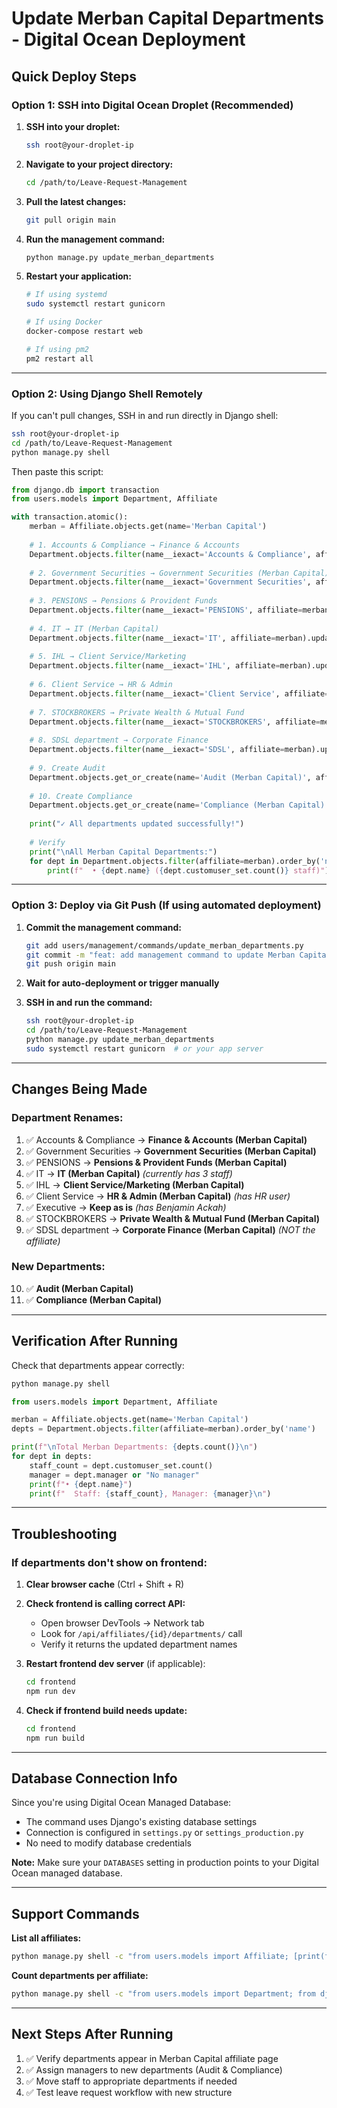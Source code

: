# Update Merban Capital Departments - Digital Ocean Deployment

## Quick Deploy Steps

### Option 1: SSH into Digital Ocean Droplet (Recommended)

1. **SSH into your droplet:**
   ```bash
   ssh root@your-droplet-ip
   ```

2. **Navigate to your project directory:**
   ```bash
   cd /path/to/Leave-Request-Management
   ```

3. **Pull the latest changes:**
   ```bash
   git pull origin main
   ```

4. **Run the management command:**
   ```bash
   python manage.py update_merban_departments
   ```

5. **Restart your application:**
   ```bash
   # If using systemd
   sudo systemctl restart gunicorn
   
   # If using Docker
   docker-compose restart web
   
   # If using pm2
   pm2 restart all
   ```

---

### Option 2: Using Django Shell Remotely

If you can't pull changes, SSH in and run directly in Django shell:

```bash
ssh root@your-droplet-ip
cd /path/to/Leave-Request-Management
python manage.py shell
```

Then paste this script:

```python
from django.db import transaction
from users.models import Department, Affiliate

with transaction.atomic():
    merban = Affiliate.objects.get(name='Merban Capital')
    
    # 1. Accounts & Compliance → Finance & Accounts
    Department.objects.filter(name__iexact='Accounts & Compliance', affiliate=merban).update(name='Finance & Accounts (Merban Capital)')
    
    # 2. Government Securities → Government Securities (Merban Capital)
    Department.objects.filter(name__iexact='Government Securities', affiliate=merban).update(name='Government Securities (Merban Capital)')
    
    # 3. PENSIONS → Pensions & Provident Funds
    Department.objects.filter(name__iexact='PENSIONS', affiliate=merban).update(name='Pensions & Provident Funds (Merban Capital)')
    
    # 4. IT → IT (Merban Capital)
    Department.objects.filter(name__iexact='IT', affiliate=merban).update(name='IT (Merban Capital)')
    
    # 5. IHL → Client Service/Marketing
    Department.objects.filter(name__iexact='IHL', affiliate=merban).update(name='Client Service/Marketing (Merban Capital)')
    
    # 6. Client Service → HR & Admin
    Department.objects.filter(name__iexact='Client Service', affiliate=merban).update(name='HR & Admin (Merban Capital)')
    
    # 7. STOCKBROKERS → Private Wealth & Mutual Fund
    Department.objects.filter(name__iexact='STOCKBROKERS', affiliate=merban).update(name='Private Wealth & Mutual Fund (Merban Capital)')
    
    # 8. SDSL department → Corporate Finance
    Department.objects.filter(name__iexact='SDSL', affiliate=merban).update(name='Corporate Finance (Merban Capital)')
    
    # 9. Create Audit
    Department.objects.get_or_create(name='Audit (Merban Capital)', affiliate=merban)
    
    # 10. Create Compliance
    Department.objects.get_or_create(name='Compliance (Merban Capital)', affiliate=merban)
    
    print("✓ All departments updated successfully!")
    
    # Verify
    print("\nAll Merban Capital Departments:")
    for dept in Department.objects.filter(affiliate=merban).order_by('name'):
        print(f"  • {dept.name} ({dept.customuser_set.count()} staff)")
```

---

### Option 3: Deploy via Git Push (If using automated deployment)

1. **Commit the management command:**
   ```bash
   git add users/management/commands/update_merban_departments.py
   git commit -m "feat: add management command to update Merban Capital departments"
   git push origin main
   ```

2. **Wait for auto-deployment or trigger manually**

3. **SSH in and run the command:**
   ```bash
   ssh root@your-droplet-ip
   cd /path/to/Leave-Request-Management
   python manage.py update_merban_departments
   sudo systemctl restart gunicorn  # or your app server
   ```

---

## Changes Being Made

### Department Renames:
1. ✅ Accounts & Compliance → **Finance & Accounts (Merban Capital)**
2. ✅ Government Securities → **Government Securities (Merban Capital)**
3. ✅ PENSIONS → **Pensions & Provident Funds (Merban Capital)**
4. ✅ IT → **IT (Merban Capital)** *(currently has 3 staff)*
5. ✅ IHL → **Client Service/Marketing (Merban Capital)**
6. ✅ Client Service → **HR & Admin (Merban Capital)** *(has HR user)*
7. ✅ Executive → **Keep as is** *(has Benjamin Ackah)*
8. ✅ STOCKBROKERS → **Private Wealth & Mutual Fund (Merban Capital)**
9. ✅ SDSL department → **Corporate Finance (Merban Capital)** *(NOT the affiliate)*

### New Departments:
10. ✅ **Audit (Merban Capital)**
11. ✅ **Compliance (Merban Capital)**

---

## Verification After Running

Check that departments appear correctly:

```bash
python manage.py shell
```

```python
from users.models import Department, Affiliate

merban = Affiliate.objects.get(name='Merban Capital')
depts = Department.objects.filter(affiliate=merban).order_by('name')

print(f"\nTotal Merban Departments: {depts.count()}\n")
for dept in depts:
    staff_count = dept.customuser_set.count()
    manager = dept.manager or "No manager"
    print(f"• {dept.name}")
    print(f"  Staff: {staff_count}, Manager: {manager}\n")
```

---

## Troubleshooting

### If departments don't show on frontend:

1. **Clear browser cache** (Ctrl + Shift + R)

2. **Check frontend is calling correct API:**
   - Open browser DevTools → Network tab
   - Look for `/api/affiliates/{id}/departments/` call
   - Verify it returns the updated department names

3. **Restart frontend dev server** (if applicable):
   ```bash
   cd frontend
   npm run dev
   ```

4. **Check if frontend build needs update:**
   ```bash
   cd frontend
   npm run build
   ```

---

## Database Connection Info

Since you're using Digital Ocean Managed Database:
- The command uses Django's existing database settings
- Connection is configured in `settings.py` or `settings_production.py`
- No need to modify database credentials

**Note:** Make sure your `DATABASES` setting in production points to your Digital Ocean managed database.

---

## Support Commands

**List all affiliates:**
```bash
python manage.py shell -c "from users.models import Affiliate; [print(f'{a.id}: {a.name}') for a in Affiliate.objects.all()]"
```

**Count departments per affiliate:**
```bash
python manage.py shell -c "from users.models import Department; from django.db.models import Count; [print(f'{a[\"affiliate__name\"]}: {a[\"total\"]} depts') for a in Department.objects.values('affiliate__name').annotate(total=Count('id'))]"
```

---

## Next Steps After Running

1. ✅ Verify departments appear in Merban Capital affiliate page
2. ✅ Assign managers to new departments (Audit & Compliance)
3. ✅ Move staff to appropriate departments if needed
4. ✅ Test leave request workflow with new structure
